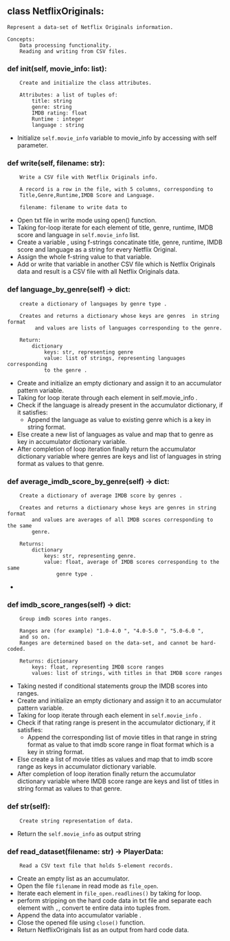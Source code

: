 ## class NetflixOriginals:
    
    Represent a data-set of Netflix Originals information.

    Concepts:
        Data processing functionality.
        Reading and writing from CSV files.
    

### def __init__(self, movie_info: list):
        
        Create and initialize the class attributes.

        Attributes: a list of tuples of:
            title: string
            genre: string
            IMDB rating: float
            Runtime : integer
            language : string

* Initialize `self.movie_info` variable to movie_info by accessing with self parameter.        

### def write(self, filename: str):
        
        Write a CSV file with Netflix Originals info.

        A record is a row in the file, with 5 columns, corresponding to
        Title,Genre,Runtime,IMDB Score and Language.

        filename: filename to write data to

* Open txt file in write mode using open() function.
* Taking for-loop iterate for each element of title, genre, runtime, IMDB score and language in `self.movie_info` list.
* Create a variable , using f-strings concatinate title, genre, runtime, IMDB score and language
  as a string for every Netflix Original.
* Assign the whole f-string value to that variable.
* Add or write that variable in another CSV file which is Netflix Originals data and result is a CSV file with all Netflix Originals data.
        
### def language_by_genre(self) -> dict:
        
        create a dictionary of languages by genre type .

        Creates and returns a dictionary whose keys are genres  in string format
             and values are lists of languages corresponding to the genre.

        Return:
            dictionary
                keys: str, representing genre
                value: list of strings, representing languages corresponding
                to the genre .
* Create and initialize an empty dictionary and assign it to an accumulator pattern variable.
* Taking for loop iterate through each element in self.movie_info .
 * Check if the language is already present in the accumulator dictionary, if it satisfies:
   * Append the language as value to existing genre which is a key in string format.
 * Else create a new list of languages as value and map that to genre as key in accumulator dictionary variable.
* After completion of loop iteration finally return the accumulator dictionary variable where genres are keys and 
list of languages in string format as values to that genre.

### def average_imdb_score_by_genre(self) -> dict:

        Create a dictionary of average IMDB score by genres .

        Creates and returns a dictionary whose keys are genres in string format
            and values are averages of all IMDB scores corresponding to the same
            genre.

        Returns:
            dictionary
                keys: str, representing genre.
                value: float, average of IMDB scores corresponding to the same
                    genre type .
* 

### def imdb_score_ranges(self) -> dict:
        
        Group imdb scores into ranges.

        Ranges are (for example) "1.0-4.0 ", "4.0-5.0 ", "5.0-6.0 ",
        and so on.
        Ranges are determined based on the data-set, and cannot be hard-coded.

        Returns: dictionary
            keys: float, representing IMDB score ranges
            values: list of strings, with titles in that IMDB score ranges

* Taking nested if conditional statements group the IMDB scores into ranges.
* Create and initialize an empty dictionary and assign it to an accumulator pattern variable.
* Taking for loop iterate through each element in `self.movie_info` .
 * Check if that rating range is present in the accumulator dictionary, if it satisfies:
   * Append the corresponding list of movie titles in that range in string format as value
    to that imdb score range in float format which is a key in string format.
 * Else create a list of movie titles as values and map that to imdb score range as keys in accumulator dictionary variable.
* After completion of loop iteration finally return the accumulator dictionary variable where IMDB score range are keys and 
list of titles in string format as values to that genre.

### def str(self):
        Create string representation of data.
* Return the `self.movie_info` as output string

### def read_dataset(filename: str) -> PlayerData:
        Read a CSV text file that holds 5-element records.

* Create an empty list as an accumulator.
* Open the file `filename` in read mode as `file_open`.
* Iterate each element in  `file_open.readlines()` by taking for loop.
 * perform stripping on the hard code data in txt file and separate each element with `,`, convert te entire data into tuples from.
 * Append the data into accumulator variable  .
* Close the opened file using `close()` function.
* Return NetflixOriginals list as an output from hard code data.
